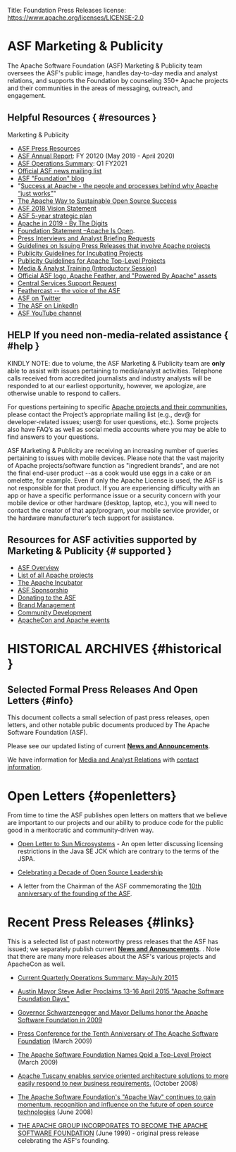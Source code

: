 Title: Foundation Press Releases
license: https://www.apache.org/licenses/LICENSE-2.0

# ASF Marketing & Publicity #

The Apache Software Foundation (ASF) Marketing & Publicity team oversees the ASF's public image, handles day-to-day media and analyst relations, and supports the Foundation by counseling 350+ Apache projects and their communities in the areas of messaging, outreach, and engagement.


## Helpful Resources  { #resources }

Marketing & Publicity

- [ASF Press Resources](/press) 
- [ASF Annual Report](https://blogs.apache.org/foundation/entry/the-apache-software-foundation-operations10): FY 20120 (May 2019 - April 2020) 
- [ASF Operations Summary](/foundation/docs/FY2020AnnualReport.pdf): Q1 FY2021
- [Official ASF news mailing list](/foundation/mailinglists.html#foundation-announce) 
- [ASF "Foundation" blog](https://blogs.apache.org/foundation/) 
- "[Success at Apache - the people and processes behind why Apache “just works”](https://blogs.apache.org/foundation/category/SuccessAtApache)" 
- [The Apache Way to Sustainable Open Source Success ](https://s.apache.org/GhnI) 
- [ASF 2018 Vision Statement](https://s.apache.org/zqC3) 
- [ASF 5-year strategic plan](/board/plan.html) 
- [Apache in 2019 - By The Digits](https://s.apache.org/Apache2019Digits) 
- [Foundation Statement –Apache Is Open](https://s.apache.org/PIRA). 
- [Press Interviews and Analyst Briefing Requests](/press/#interviews) 
- [Guidelines on Issuing Press Releases that involve Apache projects](/press/#releases) 
- [Publicity Guidelines for Incubating Projects](https://incubator.apache.org/guides/branding.html)
- [Publicity Guidelines for Apache Top-Level Projects](/press/#project-guides)
- [Media & Analyst Training (Introductory Session)](pdf/ASF-Media-and-Analyst-Training-Beginner-Self2019.pdf)
- [Official ASF logo, Apache Feather, and "Powered By Apache" assets](/foundation/press/kit/) 
- [Central Services Support Request](/foundation/press/central-services-request)
- [Feathercast -- the voice of the ASF](https://feathercast.apache.org/) 
- [ASF on Twitter](https://twitter.com/TheASF) 
- [The ASF on LinkedIn](https://www.linkedin.com/company/the-apache-software-foundation) 
- [ASF YouTube channel](https://www.youtube.com/user/TheApacheFoundation) 


## HELP If you need non-media-related assistance  { #help }

KINDLY NOTE: due to volume, the ASF Marketing & Publicity team are **only** able to assist with issues pertaining to media/analyst activities. Telephone calls received from accredited journalists and industry analysts will be responded to at our earliest opportunity, however, we apologize, are otherwise unable to respond to callers.

For questions pertaining to specific [Apache projects and their communities](https://projects.apache.org/), please contact the Project’s appropriate mailing list (e.g., dev@ for developer-related issues; user@ for user questions, etc.). Some projects also have FAQ’s as well as social media accounts where you may be able to find answers to your questions.

ASF Marketing & Publicity are receiving an increasing number of queries pertaining to issues with mobile devices. Please note that the vast majority of Apache projects/software function as "ingredient brands", and are not the final end-user product --as a cook would use eggs in a cake or an omelette, for example. Even if only the Apache License is used, the ASF is not responsible for that product. If you are experiencing difficulty with an app or have a specific performance issue or a security concern with your mobile device or other hardware (desktop, laptop, etc.), you will need to contact the creator of that app/program, your mobile service provider, or the hardware manufacturer’s tech support for assistance.


## Resources for ASF activities supported by Marketing & Publicity  {# supported }

- [ASF Overview](/foundation/) 
- [List of all Apache projects](https://projects.apache.org/) 
- [The Apache Incubator](https://incubator.apache.org/) 
- [ASF Sponsorship](/foundation/sponsorship.html) 
- [Donating to the ASF](/foundation/contributing.html) 
- [Brand Management](/foundation/marks/) 
- [Community Development](https://community.apache.org/) 
- [ApacheCon and Apache events](https://events.apache.org/) 


# HISTORICAL ARCHIVES  {#historical }

## Selected Formal Press Releases And Open Letters  {#info}

This document collects a small selection of past press releases, open letters,
and other notable public documents produced by The Apache Software
Foundation (ASF).

Please see our updated listing of current [**News and Announcements**](/press/#news).

We have information for [Media and Analyst Relations](/press/#interviews) with 
[contact information](/press/#contact).

# Open Letters  {#openletters}

From time to time the ASF publishes open letters on matters that we believe
are important to our projects and our ability to produce code for the
public good in a meritocratic and community-driven way.

-  [Open Letter to Sun
Microsystems](/jcp/sunopenletter.html) - An open
letter discussing licensing restrictions in the Java SE JCK which are
contrary to the terms of the JSPA.

-  [Celebrating a Decade of Open Source Leadership](letter_2009_03_25.html)
- A letter from the Chairman of the ASF commemorating the [10th anniversary
of the founding of the
ASF](https://blogs.apache.org/foundation/entry/the_asf_is_ten_years).

# Recent Press Releases  {#links}

This is a selected list of past noteworthy press releases
that the ASF has issued; we separately publish current [**News and Announcements**](/press/#news).
. Note that there are many more releases about the
ASF's various projects and ApacheCon as well.

- [Current Quarterly Operations Summary: May-July 2015](https://blogs.apache.org/foundation/entry/the_apache_software_foundation_operations1)

- [Austin Mayor Steve Adler Proclaims 13-16 April 2015 "Apache Software Foundation Days"](https://blogs.apache.org/foundation/entry/at_apachecon_austin_mayor_steve)

-  [Governor Schwarzenegger and Mayor Dellums honor the Apache Software
Foundation in 2009](https://blogs.apache.org/foundation/entry/governor_schwarzenegger_and_mayor_dellums) 

-  [Press Conference for the Tenth Anniversary of The Apache Software
Foundation](pr_2009_03_04.html) (March 2009)

-  [The Apache Software Foundation Names Qpid a Top-Level
Project](pr_2009_03_03.html) (March 2009)

-  [Apache Tuscany enables service oriented architecture solutions to more
easily respond to new business requirements.](pr_2008_10_14.html) (October 2008)

-  [The Apache Software Foundation's "Apache Way" continues to gain
momentum, recognition and influence on the future of open source
technologies](pr_2008_06_17.html) (June 2008)

-  [THE APACHE GROUP INCORPORATES TO BECOME THE APACHE SOFTWARE
FOUNDATION](pr_1999_06_30.html) (June 1999) - original press release
celebrating the ASF's founding.
